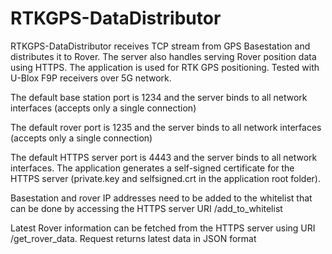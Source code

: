 # RTKGPS-DataDistributor
RTKGPS-DataDistributor receives TCP stream from GPS Basestation and distributes it to Rover. The server also handles serving Rover position data using HTTPS. The application is used for RTK GPS positioning. Tested with U-Blox F9P receivers over 5G network.

The default base station port is 1234 and the server binds to all network interfaces (accepts only a single connection)

The default rover port is 1235 and the server binds to all network interfaces (accepts only a single connection)

The default HTTPS server port is 4443 and the server binds to all network interfaces. The application generates a self-signed certificate for the HTTPS server (private.key and selfsigned.crt in the application root folder).

Basestation and rover IP addresses need to be added to the whitelist that can be done by accessing the HTTPS server URI /add_to_whitelist

Latest Rover information can be fetched from the HTTPS server using URI /get_rover_data. Request returns latest data in JSON format

